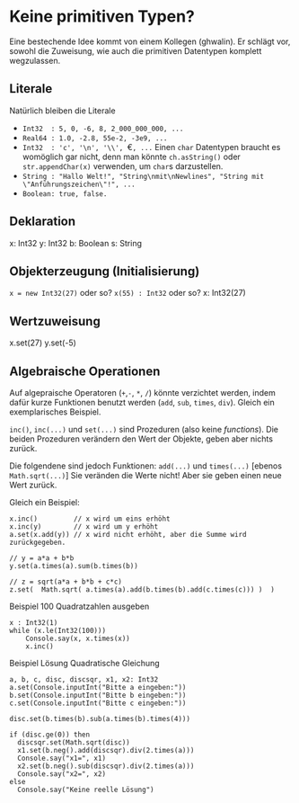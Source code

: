 Keine primitiven Typen?
=======================
Eine bestechende Idee kommt von einem Kollegen (ghwalin).
Er schlägt vor, sowohl die Zuweisung, wie auch die
primitiven Datentypen komplett wegzulassen.

Literale
--------
Natürlich bleiben die Literale

* `Int32  : 5, 0, -6, 8, 2_000_000_000, ...`
* `Real64 : 1.0, -2.8, 55e-2, -3e9, ...`
* `Int32  : 'c', '\n', '\\', `€`, ...` Einen `char` Datentypen braucht es womöglich gar nicht, denn man könnte `ch.asString()` oder `str.appendChar(x)` verwenden, um `char`s darzustellen.
* `String : "Hallo Welt!", "String\nmit\nNewlines", "String mit \"Anführungszeichen\"!", ...`
* `Boolean: true, false.`

Deklaration
-----------
x: Int32
y: Int32
b: Boolean
s: String

Objekterzeugung (Initialisierung)
---------------
`x = new Int32(27)`
oder so?
`x(55) : Int32`
oder so?
x: Int32(27)

Wertzuweisung
---------------
x.set(27)
y.set(-5)

Algebraische Operationen
------------------------
Auf algepraische Operatoren (`+`,`-`, `*`, `/`) könnte verzichtet werden, indem dafür kurze Funktionen benutzt werden (`add`, `sub`, `times`, `div`). Gleich ein exemplarisches Beispiel.

`inc()`, `inc(...)` und `set(...)`
  sind Prozeduren (also keine _functions_).
  Die beiden Prozeduren verändern den Wert der Objekte,
	geben aber nichts zurück.

  Die folgendene sind jedoch Funktionen:
`add(...)` und `times(...)` [ebenos `Math.sqrt(...)`]
  Sie veränden die Werte nicht! Aber
	sie geben einen neue Wert zurück.

Gleich ein Beispiel:
```
x.inc()         // x wird um eins erhöht
x.inc(y)        // x wird um y erhöht
a.set(x.add(y)) // x wird nicht erhöht, aber die Summe wird zurückgegeben.

// y = a*a + b*b
y.set(a.times(a).sum(b.times(b))

// z = sqrt(a*a + b*b + c*c)
z.set(  Math.sqrt( a.times(a).add(b.times(b).add(c.times(c))) )  )
```

Beispiel 100 Quadratzahlen ausgeben
```
x : Int32(1)
while (x.le(Int32(100))) 
	Console.say(x, x.times(x))
	x.inc()
```

Beispiel Lösung Quadratische Gleichung
```
a, b, c, disc, discsqr, x1, x2: Int32
a.set(Console.inputInt("Bitte a eingeben:"))
b.set(Console.inputInt("Bitte b eingeben:"))
c.set(Console.inputInt("Bitte c eingeben:"))

disc.set(b.times(b).sub(a.times(b).times(4)))

if (disc.ge(0)) then
  discsqr.set(Math.sqrt(disc))
  x1.set(b.neg().add(discsqr).div(2.times(a)))
  Console.say("x1=", x1)
  x2.set(b.neg().sub(discsqr).div(2.times(a)))
  Console.say("x2=", x2)
else
  Console.say("Keine reelle Lösung")
```
